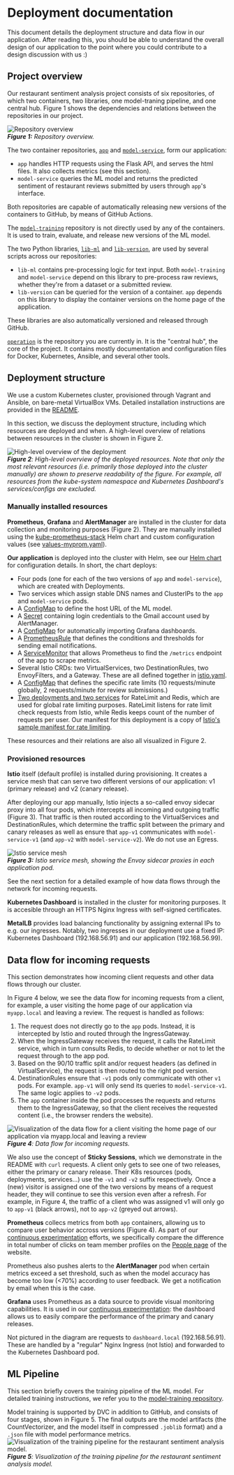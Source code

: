 # Deployment documentation

This document details the deployment structure and data flow in our application. After reading this, you should be able to understand the overall design of our application to the point where you could contribute to a design discussion with us :)

## Project overview

Our restaurant sentiment analysis project consists of six repositories, of which two containers, two libraries, one model-traning pipeline, and one central hub. Figure 1 shows the dependencies and relations between the repositories in our project.

![Repository overview](imgs/repo_overview.png)\
_**Figure 1:** Repository overview._

The two container repositories, [`app`](https://github.com/remla25-team12/app) and [`model-service`](https://github.com/remla25-team12/model-service), form our application:

- `app` handles HTTP requests using the Flask API, and serves the html files. It also collects metrics (see this section).
- `model-service` queries the ML model and returns the predicted sentiment of restaurant reviews submitted by users through `app`'s interface.

Both repositories are capable of automatically releasing new versions of the containers to GitHub, by means of GitHub Actions.

The [`model-training`](https://github.com/remla25-team12/model-training) repository is not directly used by any of the containers. It is used to train, evaluate, and release new versions of the ML model.

The two Python libraries, [`lib-ml`](https://github.com/remla25-team12/lib-ml) and [`lib-version`](https://github.com/remla25-team12/lib-version), are used by several scripts across our repositories:

- `lib-ml` contains pre-processing logic for text input. Both `model-training` and `model-service` depend on this library to pre-process raw reviews, whether they're from a dataset or a submitted review.
- `lib-version` can be queried for the version of a container. `app` depends on this library to display the container versions on the home page of the application.

These libraries are also automatically versioned and released through GitHub.

[`operation`](https://github.com/remla25-team12/operation) is the repository you are currently in. It is the "central hub", the core of the project. It contains mostly documentation and configuration files for Docker, Kubernetes, Ansible, and several other tools.

## Deployment structure

We use a custom Kubernetes cluster, provisioned through Vagrant and Ansible, on bare-metal VirtualBox VMs. Detailed installation instructions are provided in the [README](https://github.com/remla25-team12/operation/blob/main/README.md).

In this section, we discuss the deployment structure, including which resources are deployed and when. A high-level overview of relations between resources in the cluster is shown in Figure 2.

![High-level overview of the deployment](imgs/deployment_overview.drawio.png)\
_**Figure 2**: High-level overview of the deployed resources. Note that only the most relevant resources (i.e. primarily those deployed into the cluster manually) are shown to preserve readability of the figure. For example, all resources from the kube-system namespace and Kubernetes Dashboard's services/configs are excluded._

### Manually installed resources

**Prometheus**, **Grafana** and **AlertManager** are installed in the cluster for data collection and monitoring purposes (Figure 2). They are manually installed using the [kube-prometheus-stack](https://github.com/prometheus-community/helm-charts) Helm chart and custom configuration values (see [values-myprom.yaml](https://github.com/remla25-team12/operation/blob/main/helm/myapp/values-myprom.yaml)).

**Our application** is deployed into the cluster with Helm, see our [Helm chart](https://github.com/remla25-team12/operation/tree/main/helm/myapp) for configuration details. In short, the chart deploys:

- Four pods (one for each of the two versions of `app` and `model-service`), which are created with Deployments.
- Two services which assign stable DNS names and ClusterIPs to the `app` and `model-service` pods.
- A [ConfigMap](https://github.com/remla25-team12/operation/blob/main/helm/myapp/templates/configmap.yaml) to define the host URL of the ML model.
- A [Secret](https://github.com/remla25-team12/operation/blob/main/helm/myapp/templates/alertmanager-secret.yaml) containing login credentials to the Gmail account used by AlertManager.
- A [ConfigMap](https://github.com/remla25-team12/operation/blob/main/helm/myapp/templates/grafana-dashboard-configmap.yaml) for automatically importing Grafana dashboards.
- A [PrometheusRule](https://github.com/remla25-team12/operation/blob/main/helm/myapp/templates/prometheus-rule.yaml) that defines the conditions and thresholds for sending email notifications.
- A [ServiceMonitor](https://github.com/remla25-team12/operation/blob/main/helm/myapp/templates/service-monitor.yaml) that allows Prometheus to find the `/metrics` endpoint of the app to scrape metrics.
- Several Istio CRDs: two VirtualServices, two DestinationRules, two EnvoyFilters, and a Gateway. These are all defined together in [istio.yaml](https://github.com/remla25-team12/operation/blob/main/helm/myapp/templates/istio.yaml).
- A [ConfigMap](https://github.com/remla25-team12/operation/blob/main/helm/myapp/templates/rate-limit-config.yaml) that defines the specific rate limits (10 requests/minute globally, 2 requests/minute for review submissions.)
- [Two deployments and two services](https://github.com/remla25-team12/operation/blob/main/helm/myapp/templates/rate-limit-service.yaml) for RateLimit and Redis, which are used for global rate limiting purposes. RateLimit listens for rate limit check requests from Istio, while Redis keeps count of the number of requests per user. Our manifest for this deployment is a copy of [Istio's sample manifest for rate limiting](https://github.com/istio/istio/blob/master/samples/ratelimit/rate-limit-service.yaml).

These resources and their relations are also all visualized in Figure 2.

### Provisioned resources

**Istio** itself (default profile) is installed during provisioning. It creates a service mesh that can serve two different versions of our application: v1 (primary release) and v2 (canary release).

After deploying our app manually, Istio injects a so-called envoy sidecar proxy into all four pods, which intercepts all incoming and outgoing traffic (Figure 3). That traffic is then routed according to the VirtualServices and DestinationRules, which determine the traffic split between the primary and canary releases as well as ensure that `app-v1` communicates with `model-service-v1` (and `app-v2` with `model-service-v2`). We do not use an Egress.

![Istio service mesh](imgs/istio_service_mesh.drawio.png)\
_**Figure 3:** Istio service mesh, showing the Envoy sidecar proxies in each application pod._

See the next section for a detailed example of how data flows through the network for incoming requests.

**Kubernetes Dashboard** is installed in the cluster for monitoring purposes. It is accesible through an HTTPS Nginx Ingress with self-signed certificates.

**MetalLB** provides load balancing functionality by assigning external IPs to e.g. our ingresses. Notably, two ingresses in our deployment use a fixed IP: Kubernetes Dashboard (192.168.56.91) and our application (192.168.56.99).

## Data flow for incoming requests

This section demonstrates how incoming client requests and other data flows through our cluster.

In Figure 4 below, we see the data flow for incoming requests from a client, for example, a user visiting the home page of our application via `myapp.local` and leaving a review. The request is handled as follows:

1. The request does not directly go to the `app` pods. Instead, it is intercepted by Istio and routed through the IngressGateway.
2. When the IngressGateway receives the request, it calls the RateLimit service, which in turn consults Redis, to decide whether or not to let the request through to the app pod.
3. Based on the 90/10 traffic split and/or request headers (as defined in VirtualService), the request is then routed to the right pod version.
4. DestinationRules ensure that `-v1` pods only communicate with other `v1` pods. For example. `app-v1` will only send its queries to `model-service-v1`. The same logic applies to `-v2` pods.
5. The `app` container inside the pod processes the requests and returns them to the IngressGateway, so that the client receives the requested content (i.e., the browser renders the website).

![Visualization of the data flow for a client visiting the home page of our application via myapp.local and leaving a review](imgs/data_flow.drawio.png)\
_**Figure 4**: Data flow for incoming requests._

We also use the concept of **Sticky Sessions**, which we demonstrate in the README with `curl` requests. A client only gets to see one of two releases, either the primary or canary release. Their K8s resources (pods, deployments, services...) use the `-v1` and `-v2` suffix respectively. Once a (new) visitor is assigned one of the two versions by means of a request header, they will continue to see this version even after a refresh. For example, in Figure 4, the traffic of a client who was assigned v1 will only go to `app-v1` (black arrows), not to `app-v2` (greyed out arrows).

**Prometheus** collecs metrics from both `app` containers, allowing us to compare user behavior accross versions (Figure 4). As part of our [continuous experimentation](https://github.com/remla25-team12/operation/blob/main/docs/continuous-experimentation.md) efforts, we specifically compare the difference in total number of clicks on team member profiles on the [People page](myapp.local/people) of the website.

Prometheus also pushes alerts to the **AlertManager** pod when certain metrics exceed a set threshold, such as when the model accuracy has become too low (<70%) according to user feedback. We get a notification by email when this is the case.

**Grafana** uses Prometheus as a data source to provide visual monitoring capabilities. It is used in our [continuous experimentation](https://github.com/remla25-team12/operation/blob/main/docs/continuous-experimentation.md): the dashboard allows us to easily compare the performance of the primary and canary releases.

Not pictured in the diagram are requests to `dashboard.local` (192.168.56.91). These are handled by a "regular" Nginx Ingress (not Istio) and forwarded to the Kubernetes Dashboard pod.

## ML Pipeline

This section briefly covers the training pipeline of the ML model. For detailed training instructions, we refer you to the [model-training repository](https://github.com/remla25-team12/model-training).

Model training is supported by DVC in addition to GitHub, and consists of four stages, shown in Figure 5. The final outputs are the model artifacts (the CountVectorizer, and the model itself in compressed `.joblib` format) and a `.json` file with model performance metrics.
![Visualization of the training pipeline for the restaurant sentiment analysis model.](imgs/ML_pipeline.drawio.png)\
_**Figure 5**: Visualization of the training pipeline for the restaurant sentiment analysis model._
